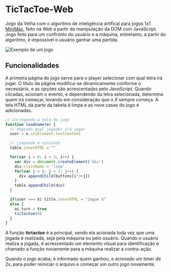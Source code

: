 # TicTacToe-Web
Jogo da Velha com o algoritmo de inteligência artifical para jogos 1x1 [MiniMax](https://pt.wikipedia.org/wiki/Minimax), feito na Web a partir da manipulação da DOM com JavaScript. Jogo feito para um confronto do usuário e a máquina, entretanto, a partir do algoritmo, é impossível o usuário ganhar uma partida.

![Exemplo de um jogo](https://i.ibb.co/NFF9x1y/tictactoe.gif)

## Funcionalidades

A primeira página do jogo serve para o player selecionar com qual letra irá jogar. O título da página modifica-se dinamicamente conforme o necessário, e as opções são acrescentadas pelo *JavaScript*. Quando clicadas, acionam o evento, e dependendo da letra selecionada, determina quem irá começar, levando em consideração que o *X* sempre começa. A tela HTML da parte da tabela é limpa e as nove casas do jogo é adicionadas.

```javascript
// Carregando a tela do jogo
function loadGame(e) {
  // Pegando qual jogador irá jogar
  user = e.srcElement.textContent

  // Limpando o conteúdo
  table.innerHTML = ""

  for(var i = 0; i < 3; i++) {
    var div = document.createElement('div')
    div.className = 'line'
    for(var j = 0; j < 3; j++) {
      div.appendChild(buttons[i*3+j])
    }
    table.appendChild(div)
  }

  if(user === X) title.innerHTML = "Jogue X"
  else {
    ai_turn = true
    tictactoe(0)
  }
}
```

A função **tictactoe** é a principal, sendo ela acionada toda vez que uma jogada é realizada, seja pela máquina ou pelo usuário. Quando o usuário realiza a jogada, é acrescentado um elemento visual para identificação e chamado a função novamente para a máquina realizar a contra-ação.

Quando o jogo acaba, é informado quem ganhou, e acionado um timer de 2s, para poder reiniciar o arquivo e começar um outro jogo novamente. 
